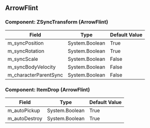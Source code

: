 ## ArrowFlint

### Component: ZSyncTransform (ArrowFlint)

|Field|Type|Default Value|
|-----|----|-------------|
|m_syncPosition|System.Boolean|True|
|m_syncRotation|System.Boolean|True|
|m_syncScale|System.Boolean|False|
|m_syncBodyVelocity|System.Boolean|False|
|m_characterParentSync|System.Boolean|False|

### Component: ItemDrop (ArrowFlint)

|Field|Type|Default Value|
|-----|----|-------------|
|m_autoPickup|System.Boolean|True|
|m_autoDestroy|System.Boolean|True|

